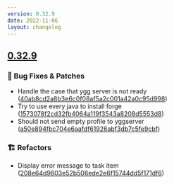 ```yaml
---
version: 0.32.9
date: 2022-11-06
layout: changelog
---
```

## [0.32.9](#0.32.9)
### 🐛 Bug Fixes & Patches

- Handle the case that ygg server is not ready ([40ab8cd2a8b3e6c0f08af5a2c001a42a0c95d998](https://github.com/Voxelum/x-minecraft-launcher/commit/40ab8cd2a8b3e6c0f08af5a2c001a42a0c95d998))
- Try to use every java to install forge ([1573078f2cd32fb4064a119f3543a8208d5553d8](https://github.com/Voxelum/x-minecraft-launcher/commit/1573078f2cd32fb4064a119f3543a8208d5553d8))
- Should not send empty profile to yggserver ([a50e894fbc704e6aafdf61926abf3db7c5fe9cbf](https://github.com/Voxelum/x-minecraft-launcher/commit/a50e894fbc704e6aafdf61926abf3db7c5fe9cbf))
### 🏗️ Refactors

- Display error message to task item ([208e64d9603e52b506ede2e6f15744dd5f171df6](https://github.com/Voxelum/x-minecraft-launcher/commit/208e64d9603e52b506ede2e6f15744dd5f171df6))